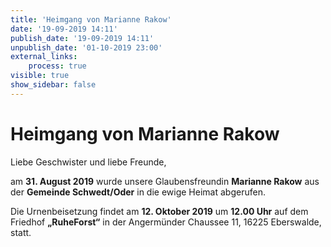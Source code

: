 ```yaml
---
title: 'Heimgang von Marianne Rakow'
date: '19-09-2019 14:11'
publish_date: '19-09-2019 14:11'
unpublish_date: '01-10-2019 23:00'
external_links:
    process: true
visible: true
show_sidebar: false
---
```


# Heimgang von Marianne Rakow

Liebe Geschwister und liebe Freunde,

am **31. August 2019** wurde unsere Glaubensfreundin **Marianne Rakow** aus der **Gemeinde Schwedt/Oder** in die ewige Heimat abgerufen. 

Die Urnenbeisetzung findet am **12. Oktober 2019** um **12.00 Uhr** auf dem Friedhof **„RuheForst“** in der Angermünder Chaussee 11, 16225 Eberswalde, statt.